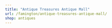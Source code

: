 ```yaml
---
title: "Antique Treasures Antique Mall"
url: /famington/antique-treasures-antique-mall/
shop: antiques
---
```

